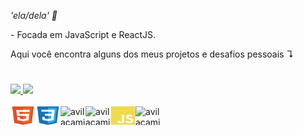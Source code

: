<em>'ela/dela' 🌸</em>


<p align="left">
  - Focada em JavaScript e ReactJS.<br>
</p>

<p align="left">
Aqui você encontra alguns dos meus projetos e desafios pessoais ↴
</p>

#
<div align="left">
  <a href="https://github.com/avilacamilla">
  <img height="150em" src="https://github-readme-stats.vercel.app/api?username=avilacamilla&show_icons=true&theme=radical&include_all_commits=true&count_private=true"/>
  <img height="150em" src="https://github-readme-stats.vercel.app/api/top-langs/?username=avilacamilla&layout=compact&langs_count=7&theme=radical"/>
</div>



<div align="left" style="display: inline_block"><br>

  <img align="left" alt="avilacamilla-logo-HTML" height="30" width="40" src="https://raw.githubusercontent.com/devicons/devicon/master/icons/html5/html5-original.svg">
  
  <img align="left" alt="avilacamilla-logo-CSS" height="30" width="40" src="https://raw.githubusercontent.com/devicons/devicon/master/icons/css3/css3-original.svg">
  
  <img align="left" alt="avilacamilla-logo-sass" height="30" width="40" src="https://www.svgrepo.com/show/354310/sass.svg">
  
  <img align="left" alt="avilacamilla-logo-bootstrap" height="30" width="40" src="https://www.svgrepo.com/show/353498/bootstrap.svg">
  
  <img align="left" alt="avilacamilla-logo-Javascript" height="30" width="40" src="https://raw.githubusercontent.com/devicons/devicon/master/icons/javascript/javascript-plain.svg">
  
  <img align="left" alt="avilacamilla-logo-React" height="30" width="40" src="https://www.svgrepo.com/show/354259/react.svg">
    
</div>
